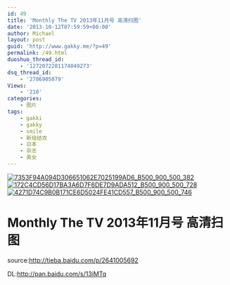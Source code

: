 ```yaml
---
id: 49
title: 'Monthly The TV 2013年11月号 高清扫图'
date: '2013-10-12T07:59:59+08:00'
author: Michael
layout: post
guid: 'http://www.gakky.me/?p=49'
permalink: /49.html
duoshuo_thread_id:
    - '1272072281174049273'
dsq_thread_id:
    - '2706905079'
Views:
    - '210'
categories:
    - 图片
tags:
    - gakki
    - gakky
    - smile
    - 新垣结衣
    - 日本
    - 杂志
    - 美女
---
```


[![7353F94A094D306651062E7025199AD6_B500_900_500_382](http://www.yui-aragaki.org/wp-content/uploads/img/7353F94A094D306651062E7025199AD6_B500_900_500_382.jpeg)](http://www.yui-aragaki.org/wp-content/uploads/img/7353F94A094D306651062E7025199AD6_B1280_1280_1280_980.jpeg) [![172C4CD56D17BA3A6D7F6DE7D9ADA512_B500_900_500_728](http://www.yui-aragaki.org/wp-content/uploads/img/172C4CD56D17BA3A6D7F6DE7D9ADA512_B500_900_500_728.jpeg)](http://www.yui-aragaki.org/wp-content/uploads/img/172C4CD56D17BA3A6D7F6DE7D9ADA512_B1280_1280_1280_1865.jpeg) [![4271D74C9B0B171CE6D5024FE41CD557_B500_900_500_746](http://www.yui-aragaki.org/wp-content/uploads/img/4271D74C9B0B171CE6D5024FE41CD557_B500_900_500_746.jpeg)](http://www.yui-aragaki.org/wp-content/uploads/img/4271D74C9B0B171CE6D5024FE41CD557_B1280_1280_1280_1911.jpeg)

# Monthly The TV 2013年11月号 高清扫图

source:<http://tieba.baidu.com/p/2641005692>[](http://tieba.baidu.com/p/2641005692)

DL:<http://pan.baidu.com/s/13iMTq>